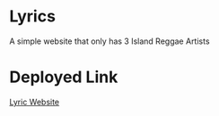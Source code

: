 # Lyrics

A simple website that only has 3 Island Reggae Artists

# Deployed Link
[Lyric Website](https://ashrean.github.io/Lyrics/)

